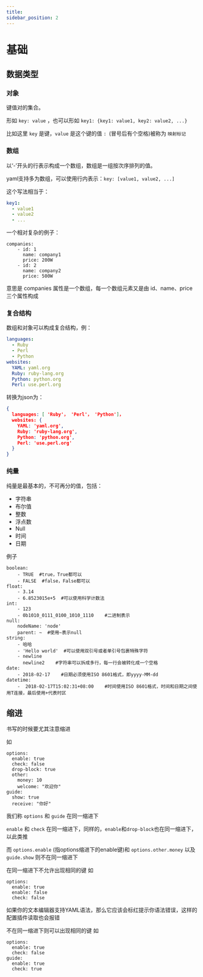 ```yaml
---
title: 
sidebar_position: 2
---
```


# 基础

## 数据类型

### 对象
键值对的集合。

形如 `key: value` ，也可以形如 `key1: {key1: value1, key2: value2, ...}`

比如这里 `key` 是键，`value` 是这个键的值 `: `(冒号后有个空格)被称为 `映射标记`

### 数组
以‘-’开头的行表示构成一个数组，数组是一组按次序排列的值。

yaml支持多为数组，可以使用行内表示：`key: [value1, value2, ...]`

这个写法相当于：
```yaml
key1:
  - value1
  - value2
  - ...
```

一个相对复杂的例子：
```
companies:
    - id: 1
      name: company1
      price: 200W
    - id: 2
      name: company2
      price: 500W
```
意思是 companies 属性是一个数组，每一个数组元素又是由 id、name、price 三个属性构成

### 复合结构
数组和对象可以构成复合结构，例：

```yaml
languages:
  - Ruby
  - Perl
  - Python
websites:
  YAML: yaml.org
  Ruby: ruby-lang.org
  Python: python.org
  Perl: use.perl.org
```

转换为json为：
```json
{
  languages: [ 'Ruby'， 'Perl'， 'Python']，
  websites: {
    YAML: 'yaml.org',
    Ruby: 'ruby-lang.org',
    Python: 'python.org',
    Perl: 'use.perl.org'
  }
}
```

### 纯量
纯量是最基本的，不可再分的值，包括：
- 字符串
- 布尔值
- 整数
- 浮点数
- Null
- 时间
- 日期

例子
```
boolean:
    - TRUE  #true，True都可以
    - FALSE  #false，False都可以
float:
    - 3.14
    - 6.8523015e+5  #可以使用科学计数法
int:
    - 123
    - 0b1010_0111_0100_1010_1110    #二进制表示
null:
    nodeName: 'node'
    parent: ~  #使用~表示null
string:
    - 哈哈
    - 'Hello world'  #可以使用双引号或者单引号包裹特殊字符
    - newline
      newline2    #字符串可以拆成多行，每一行会被转化成一个空格
date:
    - 2018-02-17    #日期必须使用ISO 8601格式，即yyyy-MM-dd
datetime:
    -  2018-02-17T15:02:31+08:00    #时间使用ISO 8601格式，时间和日期之间使用T连接，最后使用+代表时区
```

## 缩进
书写的时候要尤其注意缩进

如
```
options:
  enable: true
  check: false
  drop-block: true
  other:
    money: 10
    welcome: "欢迎你"
guide:
  show: true
  receive: "你好"
```

我们称 `options` 和 `guide` 在同一缩进下

`enable` 和 `check` 在同一缩进下，同样的，`enable`和`drop-block`也在同一缩进下，以此类推

而 `options.enable` (指options缩进下的enable键)和 `options.other.money` 以及 `guide.show` 则不在同一缩进下

在同一缩进下不允许出现相同的键 如

```
options:
  enable: true
  enable: false
  check: false
```

如果你的文本编辑器支持YAML语法，那么它应该会标红提示你语法错误，这样的配置插件读取也会报错

不在同一缩进下则可以出现相同的键 如

```
options:
  enable: true
  check: false
guide:
  enable: true
  check: true
```